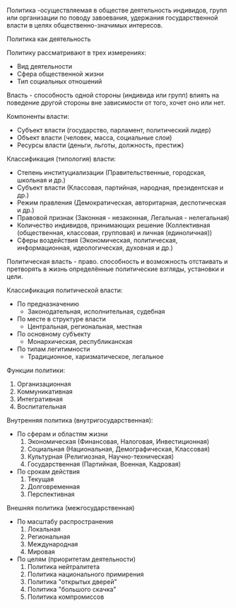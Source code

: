 Политика -осуществляемая в обществе деятельность индивидов, групп или организации по поводу завоевания, удержания государственной власти в целях общественно-значимых интересов.

Политика как деятельность

Политику рассматривают в трех измерениях:
- Вид деятельности
- Сфера общественной жизни
- Тип социальных отношений

Власть - способность одной стороны (индивида или групп) влиять на поведение другой стороны вне зависимости от того, хочет оно или нет.

Компоненты власти:
- Субъект власти (государство, парламент, политический лидер)
- Объект власти (человек, масса, социальные слои)
- Ресурсы власти (деньги, льготы, должность, престиж)

Классификация (типология) власти:
- Степень институциализации (Правительственные, городская, школьная и др.)
- Субъект власти (Классовая, партийная, народная, президентская и др.)
- Режим правления (Демократическая, авторитарная, деспотическая и др.)
- Правовой признак (Законная - незаконная, Легальная - нелегальная)
- Количество индивидов, принимающих решение (Коллективная (общественная, классовая, групповая) и личная (единоличная))
- Сферы воздействия (Экономическая, политическая, информационная, идеологическая, духовная и др.)

Политическая власть - право. способность и возможность отстаивать и претворять в жизнь определённые политические взгляды, установки и цели.

Классификация политической власти:
- По предназначению
	-  Законодательная, исполнительная, судебная
- По месте в структуре власти
	- Центральная, региональная, местная
- По основному субъекту
	- Монархическая, республиканская
- По типам легитимности
	- Традиционное, харизматическое, легальное

Функции политики:
1. Организационная
2. Коммуникативная
3. Интегративная
4. Воспитательная

Внутренняя политика (внутригосударственная):
- По сферам и областям жизни
	1. Экономическая (Финансовая, Налоговая, Инвестиционная)
	2. Социальная (Национальная, Демографическая, Классовая)
	3. Культурная (Религиозная, Научно-техническая)
	4. Государственная (Партийная, Военная, Кадровая)
- По срокам действия
	1. Текущая
	2. Долговременная
	3. Перспективная

Внешняя политика (межгосударственная)
- По масштабу распространения
	1. Локальная
	2. Региональная
	3. Международная
	4. Мировая
- По целям (приоритетам деятельности)
	1. Политика нейтралитета
	2. Политика национального примирения
	3. Политика "открытых дверей"
	4. Политика "большого скачка"
	5. Политика компромиссов
